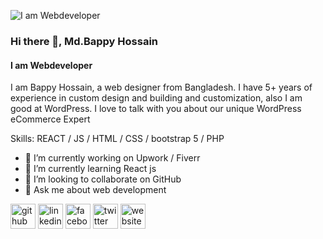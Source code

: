 
![I am Webdeveloper](https://scontent.fdac139-1.fna.fbcdn.net/v/t39.30808-6/363424655_262776539848401_2869583396628326712_n.jpg?_nc_cat=101&ccb=1-7&_nc_sid=be3454&_nc_ohc=Ma2vDILo4QoAX9AWQAF&_nc_ht=scontent.fdac139-1.fna&oh=00_AfDU_Cz15pFyvjeBR2L1nVRY-m5OcKl2LsjkLROBM1A-Ag&oe=64DECCDF)

### Hi there 👋, Md.Bappy Hossain
#### I am Webdeveloper
I am Bappy Hossain, a web designer from Bangladesh. I have 5+ years of experience in custom design and building and customization, also I am good at WordPress.  I love to talk with you about our unique WordPress eCommerce Expert

Skills: REACT / JS / HTML / CSS / bootstrap 5 / PHP

- 🔭 I’m currently working on Upwork / Fiverr 
- 🌱 I’m currently learning React js  
- 👯 I’m looking to collaborate on GitHub 
- 💬 Ask me about web development 


[<img src='https://cdn.jsdelivr.net/npm/simple-icons@3.0.1/icons/github.svg' alt='github' height='40'>](https://github.com/https://github.com/mdbappyhossain2357)  [<img src='https://cdn.jsdelivr.net/npm/simple-icons@3.0.1/icons/linkedin.svg' alt='linkedin' height='40'>](https://www.linkedin.com/in/https://www.linkedin.com/in/md-bappy-hossain-324778214//)  [<img src='https://cdn.jsdelivr.net/npm/simple-icons@3.0.1/icons/facebook.svg' alt='facebook' height='40'>](https://www.facebook.com/https://www.facebook.com/profile.php?id=100083481708422)  [<img src='https://cdn.jsdelivr.net/npm/simple-icons@3.0.1/icons/twitter.svg' alt='twitter' height='40'>](https://twitter.com/ShariyerBappy)  [<img src='https://cdn.jsdelivr.net/npm/simple-icons@3.0.1/icons/icloud.svg' alt='website' height='40'>](http://wordpressmaster.great-site.net/)  

